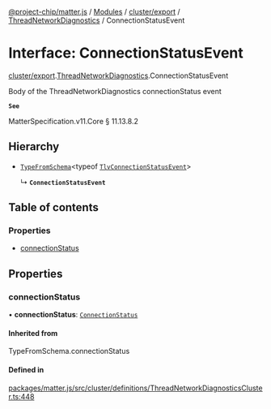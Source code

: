 [@project-chip/matter.js](../README.md) / [Modules](../modules.md) / [cluster/export](../modules/cluster_export.md) / [ThreadNetworkDiagnostics](../modules/cluster_export.ThreadNetworkDiagnostics.md) / ConnectionStatusEvent

# Interface: ConnectionStatusEvent

[cluster/export](../modules/cluster_export.md).[ThreadNetworkDiagnostics](../modules/cluster_export.ThreadNetworkDiagnostics.md).ConnectionStatusEvent

Body of the ThreadNetworkDiagnostics connectionStatus event

**`See`**

MatterSpecification.v11.Core § 11.13.8.2

## Hierarchy

- [`TypeFromSchema`](../modules/tlv_export.md#typefromschema)\<typeof [`TlvConnectionStatusEvent`](../modules/cluster_export.ThreadNetworkDiagnostics.md#tlvconnectionstatusevent)\>

  ↳ **`ConnectionStatusEvent`**

## Table of contents

### Properties

- [connectionStatus](cluster_export.ThreadNetworkDiagnostics.ConnectionStatusEvent.md#connectionstatus)

## Properties

### connectionStatus

• **connectionStatus**: [`ConnectionStatus`](../enums/cluster_export.ThreadNetworkDiagnostics.ConnectionStatus.md)

#### Inherited from

TypeFromSchema.connectionStatus

#### Defined in

[packages/matter.js/src/cluster/definitions/ThreadNetworkDiagnosticsCluster.ts:448](https://github.com/project-chip/matter.js/blob/5f71eedebdb9fa54338bde320c311bb359b7455d/packages/matter.js/src/cluster/definitions/ThreadNetworkDiagnosticsCluster.ts#L448)
